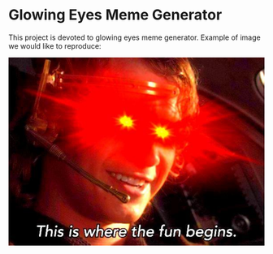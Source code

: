 # Glowing Eyes Meme Generator

This project is devoted to glowing eyes meme generator. Example of image we would like to reproduce: 

![Sample](sample.jpg)
